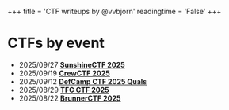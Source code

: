 +++
title = 'CTF writeups by @vvbjorn'
readingtime = 'False'
+++

# CTFs by event

- 2025/09/27 **[SunshineCTF 2025](./sunshinectf-2025)**
- 2025/09/19 **[CrewCTF 2025](./crewctf-2025)**
- 2025/09/12 **[DefCamp CTF 2025 Quals](./defcamp-ctf-2025-quals)**
- 2025/08/29 **[TFC CTF 2025](./tfc-ctf-2025)**
- 2025/08/22 **[BrunnerCTF 2025](./brunnerctf-2025)**